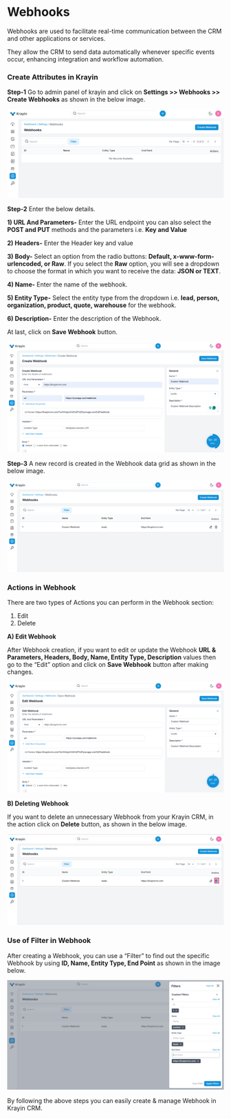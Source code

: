 # Webhooks

Webhooks are used to facilitate real-time communication between the CRM and other applications or services. 

They allow the CRM to send data automatically whenever specific events occur, enhancing integration and workflow automation.

### Create Attributes in Krayin

**Step-1** Go to admin panel of krayin and click on **Settings >> Webhooks >> Create Webhooks** as shown in the below image.

![Webhook](../../assets/2.0/images/setting/webhook.png)

**Step-2** Enter the below details.

**1) URL And Parameters-** Enter the URL endpoint you can also select the **POST and PUT** methods and the parameters i.e. **Key and Value** 

**2) Headers-** Enter the Header key and value 

**3) Body-** Select an option from the radio buttons: **Default, x-www-form-urlencoded, or Raw**. If you select the **Raw** option, you will see a dropdown to choose the format in which you want to receive the data: **JSON or TEXT**.

**4) Name-** Enter the name of the webhook.

**5) Entity Type-** Select the entity type from the dropdown i.e. **lead, person, organization, product, quote, warehouse** for the webhook.

**6) Description-** Enter the description of the Webhook.

At last, click on **Save Webhook** button.

![Webhook](../../assets/2.0/images/setting/createWebhook.png)

**Step-3** A new record is created in the Webhook data grid as shown in the below image.

![Webhook](../../assets/2.0/images/setting/webhookGrid.png)

### Actions in Webhook

There are two types of Actions you can perform in the Webhook section:

1) Edit
2) Delete

**A) Edit Webhook**

After Webhook creation, if you want to edit or update the Webhook **URL & Parameters, Headers, Body, Name, Entity Type, Description** values then go to the “Edit” option and click on **Save Webhook** button after making changes. 

![Attribute Edit](../../assets/2.0/images/setting/editWebhook.png)

**B) Deleting Webhook**

If you want to delete an unnecessary Webhook from your Krayin CRM, in the action click on **Delete** button, as shown in the below image.

![Delete Grid](../../assets/2.0/images/setting/deleteWebhook.png)

### Use of Filter in Webhook 

After creating a Webhook, you can use a “Filter” to find out the specific Webhook by using **ID, Name, Entity Type, End Point** as shown in the image below.

![Grid](../../assets/2.0/images/setting/filterWebhook.png)

By following the above steps you can easily create & manage Webhook in Krayin CRM.
